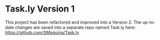 # Task.ly Version 1 
This project has been refactored and improved into a Version 2. The up-to-date changes are saved into a separate repo named Task.ly here: https://github.com/SMaguina/Task.ly
